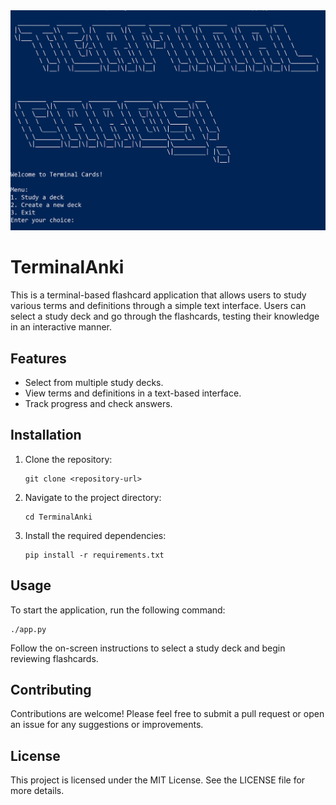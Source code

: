 <img src="images/splashscreen.PNG" alt="Splashscreen" width="600"/>

# TerminalAnki

This is a terminal-based flashcard application that allows users to study various terms and definitions through a simple text interface. Users can select a study deck and go through the flashcards, testing their knowledge in an interactive manner.

## Features

- Select from multiple study decks.
- View terms and definitions in a text-based interface.
- Track progress and check answers.

## Installation

1. Clone the repository:
   ```
   git clone <repository-url>
   ```
2. Navigate to the project directory:
   ```
   cd TerminalAnki
   ```
3. Install the required dependencies:
   ```
   pip install -r requirements.txt
   ```

## Usage

To start the application, run the following command:
```
./app.py
```

Follow the on-screen instructions to select a study deck and begin reviewing flashcards.

## Contributing

Contributions are welcome! Please feel free to submit a pull request or open an issue for any suggestions or improvements.

## License

This project is licensed under the MIT License. See the LICENSE file for more details.
